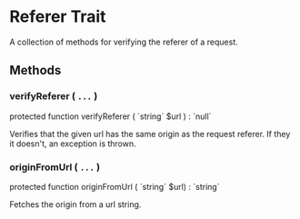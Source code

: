 # Referer Trait

A collection of methods for verifying the referer of a request.

## Methods

### verifyReferer ( `...` )

<p class="tip no-bg">
    protected function verifyReferer ( `string` $url ) : `null`
</p>

Verifies that the given url has the same origin as the request referer.
If they it doesn't, an exception is thrown.

### originFromUrl ( `...` )

<p class="tip no-bg">
    protected function originFromUrl ( `string` $url) : `string`
</p>

Fetches the origin from a url string.